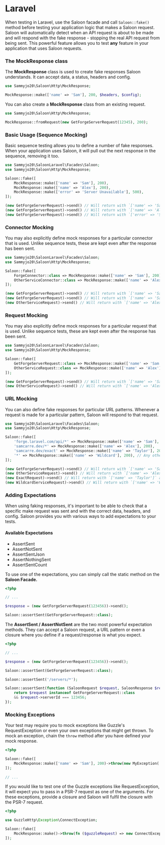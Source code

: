 # Laravel

When testing in Laravel, use the Saloon facade and call `Saloon::fake()` method before testing your application logic that makes a Saloon request. Saloon will automatically detect when an API request is about to be made and will respond with the fake response - stopping the real API request from being sent. This powerful feature allows you to test **any** feature in your application that uses Saloon requests.

### The MockResponse class

The **MockResponse** class is used to create fake responses Saloon understands. It can accept data, a status, headers and config.

```php
use Sammyjo20\Saloon\Http\MockResponse;

MockResponse::make(['name' => 'Sam'], 200, $headers, $config);
```

You can also create a **MockResponse** class from an existing request.

```php
use Sammyjo20\Saloon\Http\MockResponse;

MockResponse::fromRequest(new GetForgeServerRequest(12345), 200);
```

### Basic Usage (Sequence Mocking)

Basic sequence testing allows you to define a number of fake responses. When your application uses Saloon, it will pull out the next response in the sequence, removing it too.

```php
use Sammyjo20\SaloonLaravel\Facades\Saloon;
use Sammyjo20\Saloon\Http\MockResponse;

Saloon::fake([
    MockResponse::make(['name' => 'Sam'], 200),
    MockResponse::make(['name' => 'Alex'], 200),
    MockResponse::make(['error' => 'Server Unavailable'], 500),
]);

(new GetForgeServerRequest)->send() // Will return with `['name' => 'Sam']` and status `200`
(new GetForgeServerRequest)->send() // Will return with `['name' => 'Alex']` and status `200`
(new GetForgeServerRequest)->send() // Will return with `['error' => 'Server Unavailable']` and status `500`
```

### Connector Mocking

You may also explicitly define mock responses for a particular connector that is used. Unlike sequence tests, these are kept even after the response has been sent.

```php
use Sammyjo20\SaloonLaravel\Facades\Saloon;
use Sammyjo20\Saloon\Http\MockResponse;

Saloon::fake([
    ForgeConnector::class => MockResponse::make(['name' => 'Sam'], 200),
    OtherServiceConnector::class => MockResponse::make(['name' => 'Alex'], 200),
]);

(new GetForgeServerRequest)->send() // Will return with `['name' => 'Sam']` and status `200`
(new GetForgeServerRequest)->send() // Will return with `['name' => 'Sam']` and status `200`
(new OtherServiceRequest)->send() // Will return with `['name' => 'Alex']` and status `200`
```

### Request Mocking

You may also explicitly define mock responses for a particular request that is used. Unlike sequence tests, these are kept even after the response has been sent.

```php
use Sammyjo20\SaloonLaravel\Facades\Saloon;
use Sammyjo20\Saloon\Http\MockResponse;

Saloon::fake([
    GetForgeServerRequest::class => MockResponse::make(['name' => 'Sam'], 200),
    OtherServiceRequest::class => MockResponse::make(['name' => 'Alex'], 200),
]);

(new GetForgeServerRequest)->send() // Will return with `['name' => 'Sam']` and status `200`
(new OtherServiceRequest)->send() // Will return with `['name' => 'Alex']` and status `200`
```

### URL Mocking

You can also define fake responses for particular URL patterns. Whenever a request is made for a particular pattern, Saloon will respond to that request.

```php
use Sammyjo20\SaloonLaravel\Facades\Saloon;
use Sammyjo20\Saloon\Http\MockResponse;

Saloon::fake([
    'forge.laravel.com/api/*' => MockResponse::make(['name' => 'Sam'], 200),
    'samcarre.dev/*' => MockResponse::make(['name' => 'Alex'], 200),
    'samcarre.dev/exact' => MockResponse::make(['name' => 'Taylor'], 200), // Exact requests
    '*' => MockResponse::make(['name' => 'Wildcard'], 200), // Any other requests
]);

(new GetForgeServerRequest)->send() // Will return with `['name' => 'Sam']` and status `200`
(new OtherServiceRequest)->send() // Will return with `['name' => 'Alex']` and status `200`
(new ExactRequest)->send() // Will return with `['name' => 'Taylor']` and status `200`
(new WildcardServiceRequest)->send() // Will return with `['name' => 'Wildcard']` and status `200`
```

### Adding Expectations

When using faking responses, it's important to be able to check that a specific make request was sent and with the correct data, headers, and config. Saloon provides you with various ways to add expectations to your tests.&#x20;

#### Available Expectations&#x20;

* AssertSent
* AssertNotSent
* AssertSentJson
* AssertNothingSent
* AssertSentCount

To use one of the expectations, you can simply call the static method on the **Saloon Facade.**

```php
<?php

// ...

$response = (new GetForgeServerRequest(123456))->send();

Saloon::assertSent(GetForgeServerRequest::class);
```

The **AssertSent / AssertNotSent** are the two most powerful expectation methods. They can accept a Saloon request, a URL pattern or even a closure where you define if a request/response is what you expect.

```php
<?php

// ... 

$response = (new GetForgeServerRequest(123456))->send();

Saloon::assertSent(GetForgeServerRequest::class);

Saloon::assertSent('/servers/*');

Saloon::assertSent(function (SaloonRequest $request, SaloonResponse $response) {
    return $request instanceof GetForgeServerRequest::class 
    && $request->serverId === 123456;
});
```

### Mocking Exceptions

Your test may require you to mock exceptions like Guzzle's RequestException or even your own exceptions that might get thrown. To mock an exception, chain the `throw` method after you have defined your mock response.

```php
<?php

Saloon::fake([
    MockResponse::make(['name' => 'Sam'], 200)->throw(new MyException('Something bad!'))
]);
 
// ...
```

If you would like to test one of the Guzzle exceptions like RequestException, it will expect you to pass in a PSR-7 request as one of the arguments. For these exceptions, provide a closure and Saloon will fulfil the closure with the PSR-7 request.

```php
<?php

use GuzzleHttp\Exception\ConnectException;

Saloon::fake([
    MockResponse::make()->throw(fn ($guzzleRequest) => new ConnectException('Unable to connect!', $guzzleRequest))
]);
```
